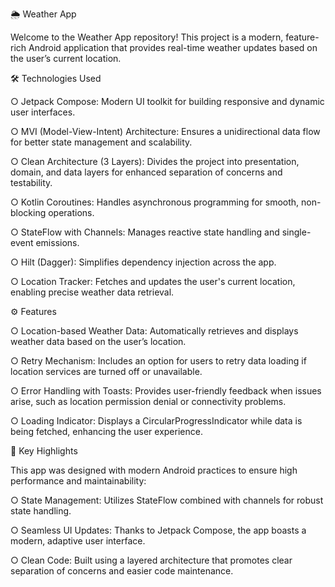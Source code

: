 🌦 Weather App

Welcome to the Weather App repository! This project is a modern, feature-rich Android application that provides real-time weather updates based on the user’s current location.

🛠 Technologies Used

  ○ Jetpack Compose: Modern UI toolkit for building responsive and dynamic user interfaces.
  
  ○ MVI (Model-View-Intent) Architecture: Ensures a unidirectional data flow for better state management and scalability.
  
  ○ Clean Architecture (3 Layers): Divides the project into presentation, domain, and data layers for enhanced separation of concerns and testability.
  
  ○ Kotlin Coroutines: Handles asynchronous programming for smooth, non-blocking operations.
  
  ○ StateFlow with Channels: Manages reactive state handling and single-event emissions.
  
  ○ Hilt (Dagger): Simplifies dependency injection across the app.
  
  ○ Location Tracker: Fetches and updates the user's current location, enabling precise weather data retrieval.

⚙️ Features

  ○ Location-based Weather Data: Automatically retrieves and displays weather data based on the user’s location.
  
  ○ Retry Mechanism: Includes an option for users to retry data loading if location services are turned off or unavailable.
  
  ○ Error Handling with Toasts: Provides user-friendly feedback when issues arise, such as location permission denial or connectivity problems.
  
  ○ Loading Indicator: Displays a CircularProgressIndicator while data is being fetched, enhancing the user experience.

🌟 Key Highlights

This app was designed with modern Android practices to ensure high performance and maintainability:

  ○ State Management: Utilizes StateFlow combined with channels for robust state handling.
  
  ○ Seamless UI Updates: Thanks to Jetpack Compose, the app boasts a modern, adaptive user interface.
  
  ○ Clean Code: Built using a layered architecture that promotes clear separation of concerns and easier code maintenance.
